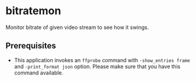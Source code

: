 # bitratemon
Monitor bitrate of given video stream to see how it swings.

## Prerequisites
- This application invokes an `ffprobe` command with `-show_entries frame` and `-print_format json` option. Please make sure that you have this command available.
